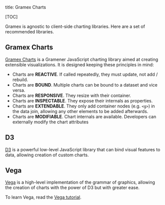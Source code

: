 title: Gramex Charts

[TOC]

Gramex is agnostic to client-side charting libraries. Here are a set of
recommended libraries.

## Gramex Charts

[Gramex Charts](https://learn.gramener.com/gc) is a Gramener JavaScript charting
library aimed at creating extensible visualizations. It is designed keeping these principles in mind:

- Charts are **REACTIVE**. If called repeatedly, they must update, not add / rebuild.
- Charts are **BOUND**. Multiple charts can be bound to a dataset and vice versa.
- Charts are **RESPONSIVE**. They resize with their container.
- Charts are **INSPECTABLE**. They expose their internals as properties.
- Charts are **EXTENDABLE**. They only add container nodes (e.g. `<g>`) in the data join, allowing any other elements to be added afterwards.
- Charts are **MODIFIABLE**. Chart internals are available. Developers can externally modify the chart attributes

## D3

[D3](https://d3js.org/) is a powerful low-level JavaScript library that can bind
visual features to data, allowing creation of custom charts.

## Vega

[Vega](http://vega.github.io/vega/) is a high-level implementation of the grammar
of graphics, allowing the creation of charts with the power of D3 but with
greater ease.

To learn Vega, read the [Vega tutorial](http://gramener.github.io/vegatutorial/).

